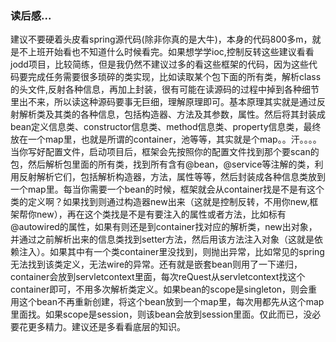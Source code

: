 <h3>读后感...</h3>


建议不要硬着头皮看spring源代码(除非你真的是大牛)，本身的代码800多m，就是不上班开始看也不知道什么时候看完。如果想学学ioc,控制反转这些建议看看jodd项目，比较简练，但是我仍然不建议过多的看这些框架的代码，因为这些代码要完成任务需要很多琐碎的类实现，比如读取某个包下面的所有类，解析class的头文件,反射各种信息，再加上封装，很有可能在读源码的过程中掉到各种细节里出不来，所以读这种源码要事无巨细，理解原理即可。基本原理其实就是通过反射解析类及其类的各种信息，包括构造器、方法及其参数，属性。然后将其封装成bean定义信息类、constructor信息类、method信息类、property信息类，最终放在一个map里，也就是所谓的container，池等等，其实就是个map。。汗。。。。当你写好配置文件，启动项目后，框架会先按照你的配置文件找到那个要scan的包，然后解析包里面的所有类，找到所有含有@bean，@service等注解的类，利用反射解析它们，包括解析构造器，方法，属性等等，然后封装成各种信息类放到一个map里。每当你需要一个bean的时候，框架就会从container找是不是有这个类的定义啊？如果找到则通过构造器new出来（这就是控制反转，不用你new,框架帮你new），再在这个类找是不是有要注入的属性或者方法，比如标有@autowired的属性，如果有则还是到container找对应的解析类，new出对象，并通过之前解析出来的信息类找到setter方法，然后用该方法注入对象（这就是依赖注入）。如果其中有一个类container里没找到，则抛出异常，比如常见的spring无法找到该类定义，无法wire的异常。还有就是嵌套bean则用了一下递归，container会放到servletcontext里面，每次reQuest从servletcontext找这个container即可，不用多次解析类定义。如果bean的scope是singleton，则会重用这个bean不再重新创建，将这个bean放到一个map里，每次用都先从这个map里面找。如果scope是session，则该bean会放到session里面。仅此而已，没必要花更多精力。建议还是多看看底层的知识。

